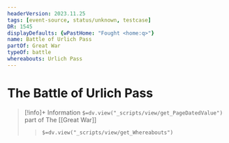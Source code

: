 ```yaml
---
headerVersion: 2023.11.25
tags: [event-source, status/unknown, testcase]
DR: 1545
displayDefaults: {wPastHome: "Fought <home:q>"}
name: Battle of Urlich Pass
partOf: Great War
typeOf: battle
whereabouts: Urlich Pass
---
```

# The Battle of Urlich Pass
>[!info]+ Information
> `$=dv.view("_scripts/view/get_PageDatedValue")`
> part of The [[Great War]]
>> `$=dv.view("_scripts/view/get_Whereabouts")`

